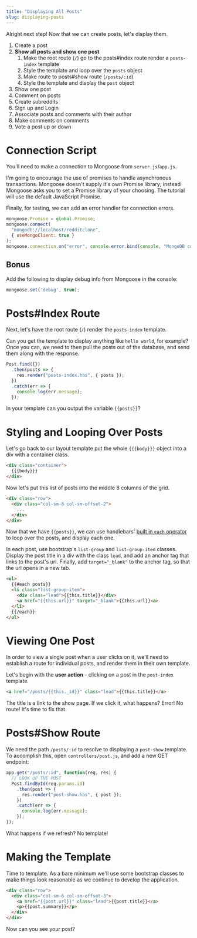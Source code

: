 ```yaml
---
title: "Displaying All Posts"
slug: displaying-posts
---
```


Alright next step! Now that we can create posts, let's display them.

1. Create a post
1. **Show all posts and show one post**
    1. Make the root route (`/`) go to the posts#index route render a `posts-index` template
    1. Style the template and loop over the `posts` object
    1. Make route to posts#show route (`/posts/:id`)
    1. Style the template and display the `post` object
1. Show one post
1. Comment on posts
1. Create subreddits
1. Sign up and Login
1. Associate posts and comments with their author
1. Make comments on comments
1. Vote a post up or down

# Connection Script

You'll need to make a connection to Mongoose from `server.js`/`app.js`.

I'm going to encourage the use of promises to handle asynchronous transactions. Mongoose doesn't supply it's own Promise library; instead Mongoose asks you to set a Promise library of your choosing. The tutorial will use the default JavaScript Promise.

Finally, for testing, we can add an error handler for connection errors.

```js
mongoose.Promise = global.Promise;
mongoose.connect(
  "mongodb://localhost/redditclone",
  { useMongoClient: true }
);
mongoose.connection.on("error", console.error.bind(console, "MongoDB connection Error:"));
```

## Bonus

Add the following to display debug info from Mongoose in the console:

```js
mongoose.set('debug', true);
```

# Posts#Index Route

Next, let's have the root route (`/`) render the `posts-index` template.

Can you get the template to display anything like `hello world`, for example? Once you can, we need to then pull the posts out of the database, and send them along with the response.

```js
Post.find({})
  .then(posts => {
    res.render("posts-index.hbs", { posts });
  })
  .catch(err => {
    console.log(err.message);
  });
```

In your template can you output the variable `{{posts}}`?

# Styling and Looping Over Posts

Let's go back to our layout template put the whole `{{{body}}}` object into a div with a container class.

```html
<div class="container">
  {{{body}}}
</div>
```

Now let's put this list of posts into the middle 8 columns of the grid.

```html
<div class="row">
  <div class="col-sm-8 col-sm-offset-2">
    ...
  </div>
</div>
```

Now that we have `{{posts}}`, we can use handlebars' [built in `each` operator](http://handlebarsjs.com/builtin_helpers.html) to loop over the posts, and display each one.

In each post, use bootstrap's `list-group` and `list-group-item` classes. Display the post title in a div with the class `lead`, and add an anchor tag that links to the post's url. Finally, add `target="_blank"` to the anchor tag, so that the url opens in a new tab.

```html
<ul>
  {{#each posts}}
  <li class="list-group-item">
    <div class="lead">{{this.title}}</div>
    <a href="{{this.url}}" target="_blank">{{this.url}}<a>
  </li>
  {{/each}}
</ul>
```

# Viewing One Post

In order to view a single post when a user clicks on it, we'll need to establish a route for individual posts, and render them in their own template.

Let's begin with the **user action** - clicking on a post in the `post-index` template.

```html
<a href="/posts/{{this._id}}" class="lead">{{this.title}}</a>
```

The title is a link to the show page. If we click it, what happens? Error! No route! It's time to fix that.

# Posts#Show Route

We need the path `/posts/:id` to resolve to displaying a `post-show` template. To accomplish this, open `controllers/post.js`, and add a new GET endpoint:

```js
app.get("/posts/:id", function(req, res) {
  // LOOK UP THE POST
  Post.findById(req.params.id)
    .then(post => {
      res.render("post-show.hbs", { post });
    })
    .catch(err => {
      console.log(err.message);
    });
});
```

What happens if we refresh? No template!

# Making the Template

Time to template. As a bare minimum we'll use some bootstrap classes to make things look reasonable as we continue to develop the application.

```html
<div class="row">
  <div class="col-sm-6 col-sm-offset-3">
    <a href="{{post.url}}" class="lead">{{post.title}}</a>
    <p>{{post.summary}}</p>
  </div>
</div>
```

Now can you see your post?
